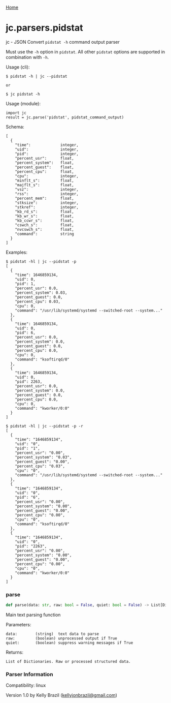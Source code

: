 [Home](https://kellyjonbrazil.github.io/jc/)
<a id="jc.parsers.pidstat"></a>

# jc.parsers.pidstat

jc - JSON Convert `pidstat -h` command output parser

Must use the `-h` option in `pidstat`. All other `pidstat` options are
supported in combination with `-h`.

Usage (cli):

    $ pidstat -h | jc --pidstat

    or

    $ jc pidstat -h

Usage (module):

    import jc
    result = jc.parse('pidstat', pidstat_command_output)

Schema:

    [
      {
        "time":             integer,
        "uid":              integer,
        "pid":              integer,
        "percent_usr":      float,
        "percent_system":   float,
        "percent_guest":    float,
        "percent_cpu":      float,
        "cpu":              integer,
        "minflt_s":         float,
        "majflt_s":         float,
        "vsz":              integer,
        "rss":              integer,
        "percent_mem":      float,
        "stksize":          integer,
        "stkref":           integer,
        "kb_rd_s":          float,
        "kb_wr_s":          float,
        "kb_ccwr_s":        float,
        "cswch_s":          float,
        "nvcswch_s":        float,
        "command":          string
      }
    ]

Examples:

    $ pidstat -hl | jc --pidstat -p
    [
      {
        "time": 1646859134,
        "uid": 0,
        "pid": 1,
        "percent_usr": 0.0,
        "percent_system": 0.03,
        "percent_guest": 0.0,
        "percent_cpu": 0.03,
        "cpu": 0,
        "command": "/usr/lib/systemd/systemd --switched-root --system..."
      },
      {
        "time": 1646859134,
        "uid": 0,
        "pid": 6,
        "percent_usr": 0.0,
        "percent_system": 0.0,
        "percent_guest": 0.0,
        "percent_cpu": 0.0,
        "cpu": 0,
        "command": "ksoftirqd/0"
      },
      {
        "time": 1646859134,
        "uid": 0,
        "pid": 2263,
        "percent_usr": 0.0,
        "percent_system": 0.0,
        "percent_guest": 0.0,
        "percent_cpu": 0.0,
        "cpu": 0,
        "command": "kworker/0:0"
      }
    ]

    $ pidstat -hl | jc --pidstat -p -r
    [
      {
        "time": "1646859134",
        "uid": "0",
        "pid": "1",
        "percent_usr": "0.00",
        "percent_system": "0.03",
        "percent_guest": "0.00",
        "percent_cpu": "0.03",
        "cpu": "0",
        "command": "/usr/lib/systemd/systemd --switched-root --system..."
      },
      {
        "time": "1646859134",
        "uid": "0",
        "pid": "6",
        "percent_usr": "0.00",
        "percent_system": "0.00",
        "percent_guest": "0.00",
        "percent_cpu": "0.00",
        "cpu": "0",
        "command": "ksoftirqd/0"
      },
      {
        "time": "1646859134",
        "uid": "0",
        "pid": "2263",
        "percent_usr": "0.00",
        "percent_system": "0.00",
        "percent_guest": "0.00",
        "percent_cpu": "0.00",
        "cpu": "0",
        "command": "kworker/0:0"
      }
    ]

<a id="jc.parsers.pidstat.parse"></a>

### parse

```python
def parse(data: str, raw: bool = False, quiet: bool = False) -> List[Dict]
```

Main text parsing function

Parameters:

    data:        (string)  text data to parse
    raw:         (boolean) unprocessed output if True
    quiet:       (boolean) suppress warning messages if True

Returns:

    List of Dictionaries. Raw or processed structured data.

### Parser Information
Compatibility:  linux

Version 1.0 by Kelly Brazil (kellyjonbrazil@gmail.com)
